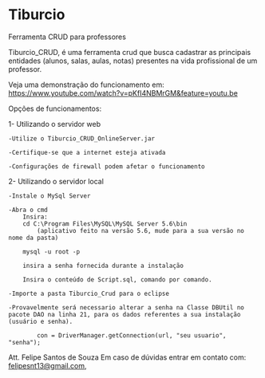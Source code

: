 # Tiburcio
Ferramenta CRUD para professores

Tiburcio_CRUD, é uma ferramenta crud que busca cadastrar as principais entidades (alunos, salas, aulas, notas) presentes na vida profissional de um professor.

Veja uma demonstração do funcionamento em:
	https://www.youtube.com/watch?v=pKfI4NBMrGM&feature=youtu.be
	
Opções de funcionamentos:

1- Utilizando o servidor web
	
	-Utilize o Tiburcio_CRUD_OnlineServer.jar
	
	-Certifique-se que a internet esteja ativada
	
	-Configurações de firewall podem afetar o funcionamento
	
2- Utilizando o servidor local

	-Instale o MySql Server

	-Abra o cmd
		Insira:
		cd C:\Program Files\MySQL\MySQL Server 5.6\bin 
			(aplicativo feito na versão 5.6, mude para a sua versão no nome da pasta)

		mysql -u root -p

		insira a senha fornecida durante a instalação

		Insira o conteúdo de Script.sql, comando por comando.
		
	-Importe a pasta Tiburcio_Crud para o eclipse
		
	-Provavelmente será necessario alterar a senha na Classe DBUtil no pacote DAO na linha 21, para os dados referentes a sua instalação (usuário e senha).
			
			con = DriverManager.getConnection(url, "seu usuario", "senha");




Att. Felipe Santos de Souza
	Em caso de dúvidas entrar em contato com: felipesnt13@gmail.com,
